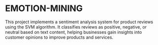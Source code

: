 # EMOTION-MINING
This project implements a sentiment analysis system for product reviews using the SVM algorithm. It classifies reviews as positive, negative, or neutral based on text content, helping businesses gain insights into customer opinions to improve products and services.
